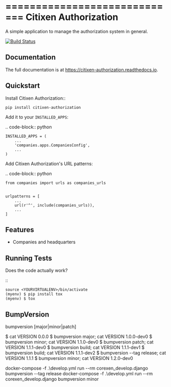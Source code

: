 =============================
Citixen Authorization
=============================

A simple application to manage the authorization system in general.

[![Build Status](https://travis-ci.org/citixensas/citixen-authorization.svg?branch=master)](https://travis-ci.org/citixensas/citixen-authorization)

Documentation
-------------

The full documentation is at https://citixen-authorization.readthedocs.io.

Quickstart
----------

Install Citixen Authorization::

    pip install citixen-authorization

Add it to your `INSTALLED_APPS`:

.. code-block:: python

    INSTALLED_APPS = (
        ...
        'companies.apps.CompaniesConfig',
        ...
    )

Add Citixen Authorization's URL patterns:

.. code-block:: python

    from companies import urls as companies_urls


    urlpatterns = [
        ...
        url(r'^', include(companies_urls)),
        ...
    ]


Features
--------

* Companies and headquarters

Running Tests
-------------

Does the code actually work?

::

    source <YOURVIRTUALENV>/bin/activate
    (myenv) $ pip install tox
    (myenv) $ tox


BumpVersion
-----------

bumpversion [major|minor|patch]

$ cat VERSION
0.0.0
$ bumpversion major; cat VERSION
1.0.0-dev0
$ bumpversion minor; cat VERSION
1.1.0-dev0
$ bumpversion patch; cat VERSION
1.1.1-dev0
$ bumpversion build; cat VERSION
1.1.1-dev1
$ bumpversion build; cat VERSION
1.1.1-dev2
$ bumpversion --tag release; cat VERSION
1.1.1
$ bumpversion minor; cat VERSION
1.2.0-dev0

docker-compose -f .\develop.yml run --rm corexen_develop.django bumpversion --tag release
docker-compose -f .\develop.yml run --rm corexen_develop.django bumpversion minor
